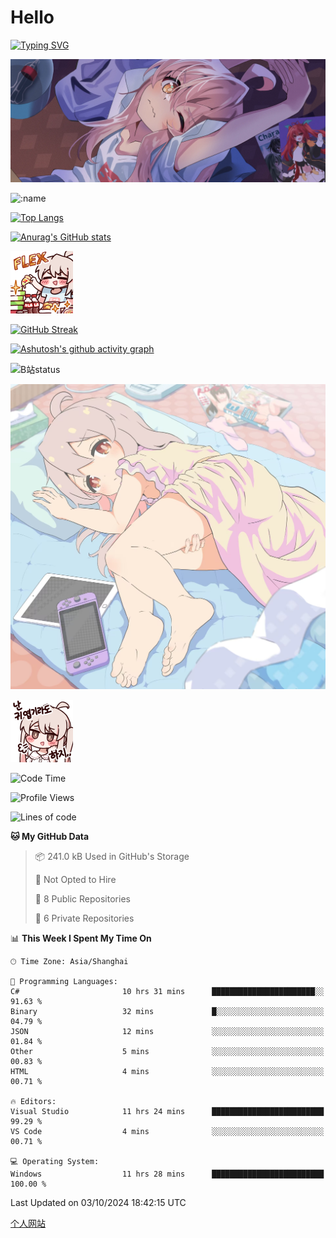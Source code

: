 # Hello

[![Typing SVG](https://readme-typing-svg.demolab.com?font=Fira+Code&pause=1000&color=F78FDE&width=435&lines=%E6%AC%A2%E8%BF%8E%E5%A4%A7%E4%BD%AC%E6%9D%A5%E8%AE%BF0v0)](https://git.io/typing-svg)

![bg.webp](bg.webp)

![:name](https://count.getloli.com/get/@hk416?theme=rule34)

[![Top Langs](https://github-readme-stats.vercel.app/api/top-langs/?username=qq583044063qq&locale=cn&hide=javascript,html,css&theme=tokyonight)](https://github.com/anuraghazra/github-readme-stats)

[![Anurag's GitHub stats](https://github-readme-stats.vercel.app/api?username=qq583044063qq&count_private=true&show_icons=true&locale=cn&theme=tokyonight)](https://github.com/anuraghazra/github-readme-stats)

![baimeng.png](mahiro_flex.png)

[![GitHub Streak](https://streak-stats.demolab.com/?user=qq583044063qq&locale=zh_Hans&theme=tokyonight)](https://git.io/streak-stats)

[![Ashutosh's github activity graph](https://github-readme-activity-graph.vercel.app/graph?username=qq583044063qq&theme=tokyo-night)](https://github.com/ashutosh00710/github-readme-activity-graph)

![B站status](https://stats.justsong.cn/api/bilibili/?id=3931848&lang=zh-CN&theme=dark)

![mahiroshuiyi.jpg](assets/mahiroshuiyi.jpg)

![baimeng.png](mahiro.png)
<!--START_SECTION:waka-->
![Code Time](http://img.shields.io/badge/Code%20Time-1%2C114%20hrs%2048%20mins-blue)

![Profile Views](http://img.shields.io/badge/Profile%20Views-0-blue)

![Lines of code](https://img.shields.io/badge/From%20Hello%20World%20I%27ve%20Written-905.3%20thousand%20lines%20of%20code-blue)

**🐱 My GitHub Data** 

> 📦 241.0 kB Used in GitHub's Storage 
 > 
> 🚫 Not Opted to Hire
 > 
> 📜 8 Public Repositories 
 > 
> 🔑 6 Private Repositories 
 > 
📊 **This Week I Spent My Time On** 

```text
🕑︎ Time Zone: Asia/Shanghai

💬 Programming Languages: 
C#                       10 hrs 31 mins      ███████████████████████░░   91.63 % 
Binary                   32 mins             █░░░░░░░░░░░░░░░░░░░░░░░░   04.79 % 
JSON                     12 mins             ░░░░░░░░░░░░░░░░░░░░░░░░░   01.84 % 
Other                    5 mins              ░░░░░░░░░░░░░░░░░░░░░░░░░   00.83 % 
HTML                     4 mins              ░░░░░░░░░░░░░░░░░░░░░░░░░   00.71 % 

🔥 Editors: 
Visual Studio            11 hrs 24 mins      █████████████████████████   99.29 % 
VS Code                  4 mins              ░░░░░░░░░░░░░░░░░░░░░░░░░   00.71 % 

💻 Operating System: 
Windows                  11 hrs 28 mins      █████████████████████████   100.00 % 
```


 Last Updated on 03/10/2024 18:42:15 UTC
<!--END_SECTION:waka-->

[个人网站](https://blog.ayatsukinora.org.cn)
